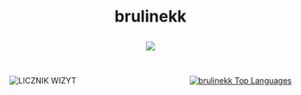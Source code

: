 <h1 align="center">brulinekk
<p align="center">
  <img src="https://readme-typing-svg.herokuapp.com/?center=true&vCenter=true&color=da3287&width=500&lines=+discord.gg/fivepvppl" />
</p></h1>
<br/>

<div style="display: flex; justify-content: space-between; align-items: center;">
  <div>
    <img src="https://profile-counter.glitch.me/brulinekk/count.svg" alt="LICZNIK WIZYT" />
  </div>
  <div>
    <a href="https://github.com/brulinekk/github-readme-stats">
      <img alt="brulinekk Top Languages" src="https://readme-typing-svg.herokuapp.com/?username=brulinekk&langs_count=8&count_private=true&layout=compact&theme=midnightpurple&hide_border=false&bg_color=0D1117" />
    </a>
  </div>
</div>
